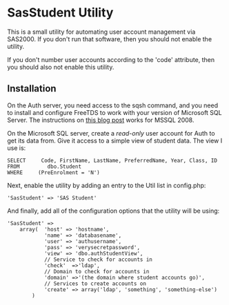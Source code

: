 SasStudent Utility
==================
This is a small utility for automating user account management via SAS2000. If you
don't run that software, then you should not enable the utility.

If you don't number user accounts according to the 'code' attribute, then you should
also not enable this utility.

Installation
------------

On the Auth server, you need access to the sqsh command, and you need to install and configure FreeTDS to work with your version of Microsoft SQL Server. The instructions on [this blog post](http://le-gall.net/pierrick/blog/index.php/2006/09/06/79-how-to-use-linux-as-a-microsoft-sql-server-client) works for MSSQL 2008.

On the Microsoft SQL server, create a _read-only_ user account for Auth to get
its data from. Give it access to a simple view of student data. The view I use is:

    SELECT     Code, FirstName, LastName, PreferredName, Year, Class, ID
    FROM         dbo.Student
    WHERE     (PreEnrolment = 'N')

Next, enable the utility by adding an entry to the Util list in config.php:

    'SasStudent' => 'SAS Student'

And finally, add all of the configuration options that the utility will be using:

    'SasStudent' => 
        array(  'host' => 'hostname',
                'name' => 'databasename',
                'user' => 'authusername',
                'pass' => 'verysecretpassword',
				'view' => 'dbo.authStudentView',
                // Service to check for accounts in
                'check'  =>'ldap',
                // Domain to check for accounts in
                'domain' =>'(the domain where student accounts go)',
                // Services to create accounts on
                'create' => array('ldap', 'something', 'something-else')
            )
